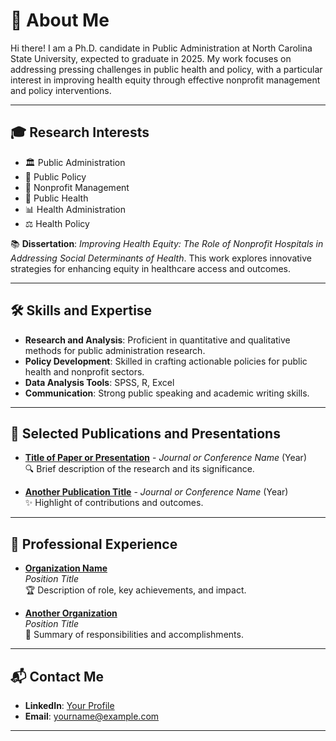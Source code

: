 # 🌟 About Me

Hi there! I am a Ph.D. candidate in Public Administration at North Carolina State University, expected to graduate in 2025. My work focuses on addressing pressing challenges in public health and policy, with a particular interest in improving health equity through effective nonprofit management and policy interventions.

---

## 🎓 Research Interests

- 🏛️ Public Administration  
- 📜 Public Policy  
- 🤝 Nonprofit Management  
- 🏥 Public Health  
- 📊 Health Administration  
- ⚖️ Health Policy  

📚 **Dissertation**: *Improving Health Equity: The Role of Nonprofit Hospitals in Addressing Social Determinants of Health*. This work explores innovative strategies for enhancing equity in healthcare access and outcomes.

---

## 🛠️ Skills and Expertise

- **Research and Analysis**: Proficient in quantitative and qualitative methods for public administration research.  
- **Policy Development**: Skilled in crafting actionable policies for public health and nonprofit sectors.  
- **Data Analysis Tools**: SPSS, R, Excel  
- **Communication**: Strong public speaking and academic writing skills.

---

## 📄 Selected Publications and Presentations

- **[Title of Paper or Presentation](#)** - *Journal or Conference Name* (Year)  
  🔍 Brief description of the research and its significance.

- **[Another Publication Title](#)** - *Journal or Conference Name* (Year)  
  ✨ Highlight of contributions and outcomes.

---

## 💼 Professional Experience

- **[Organization Name](#)**  
  *Position Title*  
  🏆 Description of role, key achievements, and impact.

- **[Another Organization](#)**  
  *Position Title*  
  🚀 Summary of responsibilities and accomplishments.

---

## 📬 Contact Me

- **LinkedIn**: [Your Profile](#)  
- **Email**: yourname@example.com  

---
